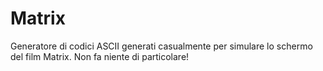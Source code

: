 Matrix
======

Generatore di codici ASCII generati casualmente per simulare lo schermo del film Matrix. Non fa niente di particolare!
